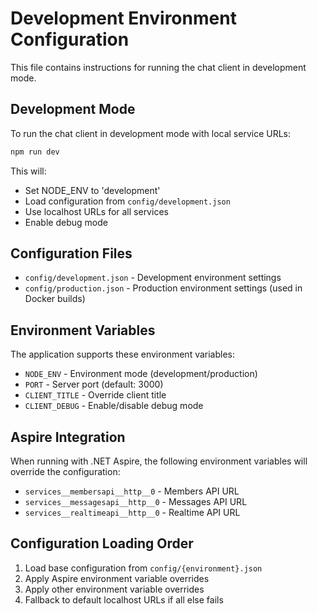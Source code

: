 # Development Environment Configuration

This file contains instructions for running the chat client in development mode.

## Development Mode

To run the chat client in development mode with local service URLs:

```bash
npm run dev
```

This will:
- Set NODE_ENV to 'development'
- Load configuration from `config/development.json`
- Use localhost URLs for all services
- Enable debug mode

## Configuration Files

- `config/development.json` - Development environment settings
- `config/production.json` - Production environment settings (used in Docker builds)

## Environment Variables

The application supports these environment variables:

- `NODE_ENV` - Environment mode (development/production)
- `PORT` - Server port (default: 3000)
- `CLIENT_TITLE` - Override client title
- `CLIENT_DEBUG` - Enable/disable debug mode

## Aspire Integration

When running with .NET Aspire, the following environment variables will override the configuration:

- `services__membersapi__http__0` - Members API URL
- `services__messagesapi__http__0` - Messages API URL  
- `services__realtimeapi__http__0` - Realtime API URL

## Configuration Loading Order

1. Load base configuration from `config/{environment}.json`
2. Apply Aspire environment variable overrides
3. Apply other environment variable overrides
4. Fallback to default localhost URLs if all else fails
